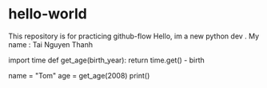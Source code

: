 # hello-world
This repository is for practicing github-flow
Hello, im a new python dev .
My name  : Tai Nguyen Thanh


import time
def get_age(birth_year):
     return time.get() - birth

name = "Tom"
age = get_age(2008)
print()